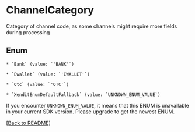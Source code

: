 # ChannelCategory

Category of channel code, as some channels might require more fields during processing


## Enum


    * `Bank` (value: `'BANK'`)

    * `Ewallet` (value: `'EWALLET'`)

    * `Otc` (value: `'OTC'`)

    * `XenditEnumDefaultFallback` (value: `UNKNOWN_ENUM_VALUE`)

If you encounter `UNKNOWN_ENUM_VALUE`, it means that this ENUM is unavailable in your current SDK version. Please upgrade to get the newest ENUM.


[[Back to README]](../../README.md)